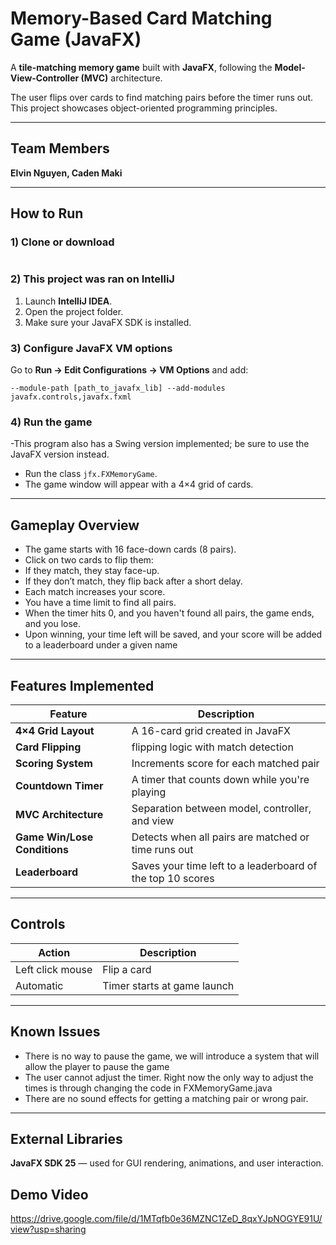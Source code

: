 #  Memory-Based Card Matching Game (JavaFX)

A **tile-matching memory game** built with **JavaFX**, following the **Model-View-Controller (MVC)** architecture.  

The user flips over cards to find matching pairs before the timer runs out.  
This project showcases object-oriented programming principles.

---

## Team Members
**Elvin Nguyen, Caden Maki**

---

##  How to Run

### 1) Clone or download
```git clone [https://github.com/elvinnguyen/CardMatchingGame.git]
```

### 2) This project was ran on IntelliJ
1. Launch **IntelliJ IDEA**.  
2. Open the project folder.
3. Make sure your JavaFX SDK is installed.

### 3) Configure JavaFX VM options
Go to **Run -> Edit Configurations -> VM Options** and add:
```
--module-path [path_to_javafx_lib] --add-modules javafx.controls,javafx.fxml
```
### 4) Run the game
-This program also has a Swing version implemented; be sure to use the JavaFX version instead.
- Run the class `jfx.FXMemoryGame`.
- The game window will appear with a 4×4 grid of cards.

---

## Gameplay Overview

- The game starts with 16 face-down cards (8 pairs).
- Click on two cards to flip them:
- If they match, they stay face-up.
- If they don’t match, they flip back after a short delay.
- Each match increases your score.
- You have a time limit to find all pairs.
- When the timer hits 0, and you haven't found all pairs, the game ends, and you lose.
- Upon winning, your time left will be saved, and your score will be added to a leaderboard under a given name

---

##  Features Implemented

| Feature | Description |
|----------|--------------|
| **4×4 Grid Layout** | A 16-card grid created in JavaFX |
| **Card Flipping** | flipping logic with match detection |
| **Scoring System** | Increments score for each matched pair |
| **Countdown Timer** | A timer that counts down while you're playing |
| **MVC Architecture** | Separation between model, controller, and view |
| **Game Win/Lose Conditions** | Detects when all pairs are matched or time runs out |
| **Leaderboard** | Saves your time left to a leaderboard of the top 10 scores |


---

## Controls

| Action | Description |
|--------|--------------|
| Left click mouse| Flip a card |
| Automatic | Timer starts at game launch |

---

## Known Issues
- There is no way to pause the game, we will introduce a system that will allow the player to pause the game  
- The user cannot adjust the timer. Right now the only way to adjust the times is through changing the code in FXMemoryGame.java
- There are no sound effects for getting a matching pair or wrong pair.  

---

## External Libraries
**JavaFX SDK 25** — used for GUI rendering, animations, and user interaction.

## Demo Video
https://drive.google.com/file/d/1MTqfb0e36MZNC1ZeD_8qxYJpNOGYE91U/view?usp=sharing
